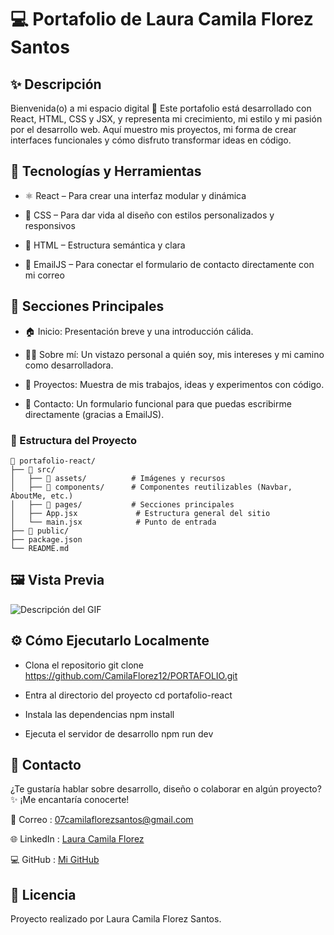 # 💻 Portafolio de Laura Camila Florez Santos

## ✨ Descripción

Bienvenida(o) a mi espacio digital 🌸
Este portafolio está desarrollado con React, HTML, CSS y JSX, y representa mi crecimiento, mi estilo y mi pasión por el desarrollo web.
Aquí muestro mis proyectos, mi forma de crear interfaces funcionales y cómo disfruto transformar ideas en código.

## 🧠 Tecnologías y Herramientas

- ⚛️ React – Para crear una interfaz modular y dinámica

- 💅 CSS – Para dar vida al diseño con estilos personalizados y responsivos

- 🧩 HTML – Estructura semántica y clara

- 💌 EmailJS – Para conectar el formulario de contacto directamente con mi correo


## 🧭 Secciones Principales

- 🏠 Inicio: Presentación breve y una introducción cálida.

- 💁‍♀️ Sobre mí: Un vistazo personal a quién soy, mis intereses y mi camino como desarrolladora.

- 🚀 Proyectos: Muestra de mis trabajos, ideas y experimentos con código.

- 💌 Contacto: Un formulario funcional para que puedas escribirme directamente (gracias a EmailJS).

### 🧱 Estructura del Proyecto
``` 
📂 portafolio-react/
├── 📁 src/
│   ├── 📁 assets/          # Imágenes y recursos
│   ├── 📁 components/      # Componentes reutilizables (Navbar, AboutMe, etc.)
│   ├── 📁 pages/           # Secciones principales
│   ├── App.jsx             # Estructura general del sitio
│   └── main.jsx            # Punto de entrada
├── 📁 public/
├── package.json
└── README.md
```
## 🖼️ Vista Previa

![Descripción del GIF](./src/assets/portafolio.gif)



## ⚙️ Cómo Ejecutarlo Localmente
- Clona el repositorio
git clone https://github.com/CamilaFlorez12/PORTAFOLIO.git

- Entra al directorio del proyecto
cd portafolio-react

- Instala las dependencias
npm install

- Ejecuta el servidor de desarrollo
npm run dev


## 💬 Contacto

¿Te gustaría hablar sobre desarrollo, diseño o colaborar en algún proyecto?
✨ ¡Me encantaría conocerte!

📧 Correo : [07camilaflorezsantos@gmail.com](mailto:07camilaflorezsantos@gmail.com)

🌐 LinkedIn : [Laura Camila Florez](https://www.linkedin.com/in/laura-camila-florez-santos-1403a637a/)

💻 GitHub : [Mi GitHub](https://github.com/CamilaFlorez12)


## 📝 Licencia

Proyecto realizado por Laura Camila Florez Santos.
